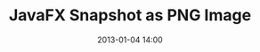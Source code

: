 ---
layout: redirect
title: "JavaFX Snapshot as PNG Image"
date: 2013-01-04 14:00
redirect: http://code.makery.ch/blog/javafx-2-snapshot-as-png-image
---